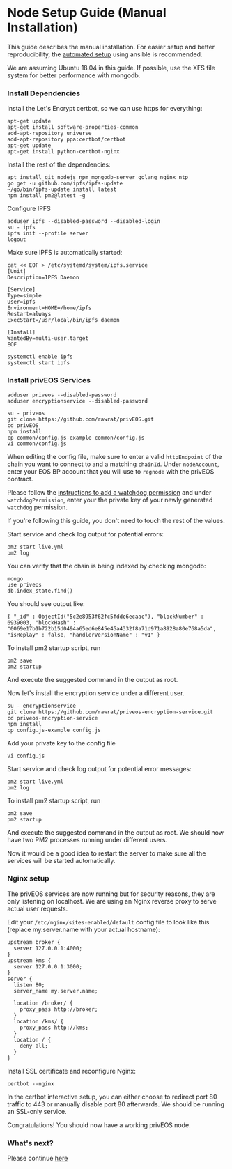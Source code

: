 # Node Setup Guide (Manual Installation)

This guide describes the manual installation. For easier setup and better reproducibility, the [automated setup](https://github.com/rawrat/priveos-automation) using ansible is recommended.

We are assuming Ubuntu 18.04 in this guide. If possible, use the XFS file system for better performance with mongodb. 

### Install Dependencies

Install the Let's Encrypt certbot, so we can use https for everything:

    apt-get update
    apt-get install software-properties-common
    add-apt-repository universe
    add-apt-repository ppa:certbot/certbot
    apt-get update
    apt-get install python-certbot-nginx
    
Install the rest of the dependencies:
    
    apt install git nodejs npm mongodb-server golang nginx ntp
    go get -u github.com/ipfs/ipfs-update
    ~/go/bin/ipfs-update install latest
    npm install pm2@latest -g

Configure IPFS
  
    adduser ipfs --disabled-password --disabled-login
    su - ipfs
    ipfs init --profile server
    logout

Make sure IPFS is automatically started:

    cat << EOF > /etc/systemd/system/ipfs.service
    [Unit]
    Description=IPFS Daemon

    [Service]
    Type=simple
    User=ipfs
    Environment=HOME=/home/ipfs
    Restart=always
    ExecStart=/usr/local/bin/ipfs daemon

    [Install]
    WantedBy=multi-user.target
    EOF
    
    systemctl enable ipfs
    systemctl start ipfs
    
### Install privEOS Services

    adduser priveos --disabled-password
    adduser encryptionservice --disabled-password

    su - priveos
    git clone https://github.com/rawrat/privEOS.git
    cd privEOS
    npm install
    cp common/config.js-example common/config.js
    vi common/config.js
    
When editing the config file, make sure to enter a valid `httpEndpoint` of the chain you want to connect to and a matching `chainId`. Under `nodeAccount`, enter your EOS BP account that you will use to `regnode` with the privEOS contract. 

Please follow the [instructions to add a watchdog permission](https://github.com/rawrat/privEOS#add-watchdog-permission) and under `watchdogPermission`, enter your the private key of your newly generated `watchdog` permission. 

If you're following this guide, you don't need to touch the rest of the values.

Start service and check log output for potential errors:

    pm2 start live.yml
    pm2 log
    
You can verify that the chain is being indexed by checking mongodb:

    mongo
    use priveos
    db.index_state.find()

You should see output like:
```
{ "_id" : ObjectId("5c2e8953f62fc5fddc6ecaac"), "blockNumber" : 6939003, "blockHash" : "0069e17b1b722b15d0494a65ed6e845e45a4332f8a71d971a8928a80e768a5da", "isReplay" : false, "handlerVersionName" : "v1" }
```
To install pm2 startup script, run

    pm2 save
    pm2 startup
And execute the suggested command in the output as root.

Now let's install the encryption service under a different user.

    su - encryptionservice 
    git clone https://github.com/rawrat/priveos-encryption-service.git
    cd priveos-encryption-service
    npm install
    cp config.js-example config.js
Add your private key to the config file

    vi config.js
Start service and check log output for potential error messages:

    pm2 start live.yml
    pm2 log
    
To install pm2 startup script, run

    pm2 save
    pm2 startup
And execute the suggested command in the output as root. We should now have two PM2 processes running under different users.

Now it would be a good idea to restart the server to make sure all the services will be started automatically.

### Nginx setup
The privEOS services are now running but for security reasons, they are only listening on localhost. We are using an Nginx reverse proxy to serve actual user requests. 

Edit your `/etc/nginx/sites-enabled/default` config file to look like this (replace my.server.name with your actual hostname):  
    
    upstream broker {
      server 127.0.0.1:4000;
    }
    upstream kms {
      server 127.0.0.1:3000;
    }
    server {
      listen 80;
      server_name my.server.name;

      location /broker/ {
        proxy_pass http://broker;
      }
      location /kms/ {
        proxy_pass http://kms;
      }
      location / {
        deny all;
      }
    }
Install SSL certificate and reconfigure Nginx:

    certbot --nginx
    
In the certbot interactive setup, you can either choose to redirect port 80 traffic to 443 or manually disable port 80 afterwards. We should be running an SSL-only service.
  
Congratulations! You should now have a working privEOS node.
    
### What's next?
Please continue [here](https://github.com/rawrat/privEOS#registering-your-node)


